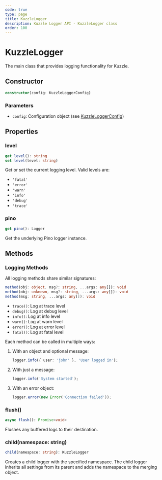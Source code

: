```yaml
---
code: true
type: page
title: KuzzleLogger
description: Kuzzle Logger API - KuzzleLogger class
order: 100
---
```


# KuzzleLogger

The main class that provides logging functionality for Kuzzle.

## Constructor

```typescript
constructor(config: KuzzleLoggerConfig)
```

### Parameters

- `config`: Configuration object (see [KuzzleLoggerConfig](/logger/2/api/types/kuzzle-logger-config))

## Properties

### level

```typescript
get level(): string
set level(level: string)
```

Get or set the current logging level. Valid levels are:

- `'fatal'`
- `'error'`
- `'warn'`
- `'info'`
- `'debug'`
- `'trace'`

### pino

```typescript
get pino(): Logger
```

Get the underlying Pino logger instance.

## Methods

### Logging Methods

All logging methods share similar signatures:

```typescript
method(obj: object, msg?: string, ...args: any[]): void
method(obj: unknown, msg?: string, ...args: any[]): void
method(msg: string, ...args: any[]): void
```

- `trace()`: Log at trace level
- `debug()`: Log at debug level
- `info()`: Log at info level
- `warn()`: Log at warn level
- `error()`: Log at error level
- `fatal()`: Log at fatal level

Each method can be called in multiple ways:

1. With an object and optional message:
   ```typescript
   logger.info({ user: 'john' }, 'User logged in');
   ```
2. With just a message:
   ```typescript
   logger.info('System started');
   ```
3. With an error object:
   ```typescript
   logger.error(new Error('Connection failed'));
   ```

### flush()

```typescript
async flush(): Promise<void>
```

Flushes any buffered logs to their destination.

### child(namespace: string)

```typescript
child(namespace: string): KuzzleLogger
```

Creates a child logger with the specified namespace. The child logger inherits all settings from its parent and adds the namespace to the merging object.
